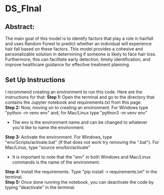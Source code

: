 # DS_FInal

## Abstract: 
The main goal of this model is to identify factors that play a role in hairfall and uses Random Forest to predict whether an individual will experience hair fall based on these factors. This model provides a cohesive and personalizable solution in determining if someone is likely to face hair loss. Furthermore, this can facilitate early detection, timely identification, and improve healthcare guidance for effective treatment planning. 

## Set Up Instructions
I recommend creating an environment to run this code. Here are the instructions for that: 
**Step 1:** Open the terminal and go to the directory that contains the Jupyter notebook and requirements.txt from this page. <br>
**Step 2:** Now, moving on to creating an environment. For Windows type "python -m venv env" and, for Mac/Linux type "python3 -m venv env" <br>
- The env is the environment name and can be changed to whatever you'd like to name the environment. <br>

**Step 3:** Activate the environment. For Windows, type "env/Scripts/activate.bat" (if that does not work try removing the ".bat"). For Mac/Linux, type "source env/bin/activate" <br>
- It is important to note that the "env" in both Windows and Mac/Linux commands is the name of the environment. <br>

**Step 4:** Install the requirements. Type "pip install -r requirements.txt" in the terminal. <br>
**Step 5:** Once done running the notebook, you can deactivate the code by typing "deactivate" in the terminal. <br>
